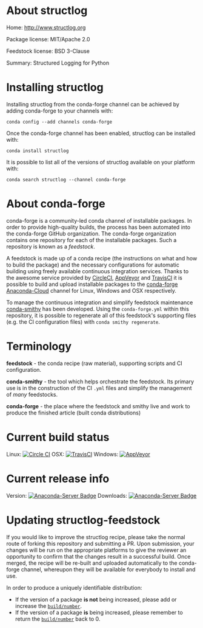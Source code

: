 About structlog
===============

Home: http://www.structlog.org

Package license: MIT/Apache 2.0

Feedstock license: BSD 3-Clause

Summary: Structured Logging for Python



Installing structlog
====================

Installing structlog from the conda-forge channel can be achieved by adding conda-forge to your channels with:

```
conda config --add channels conda-forge
```

Once the conda-forge channel has been enabled, structlog can be installed with:

```
conda install structlog
```

It is possible to list all of the versions of structlog available on your platform with:

```
conda search structlog --channel conda-forge
```


About conda-forge
=================

conda-forge is a community-led conda channel of installable packages.
In order to provide high-quality builds, the process has been automated into the
conda-forge GitHub organization. The conda-forge organization contains one repository
for each of the installable packages. Such a repository is known as a *feedstock*.

A feedstock is made up of a conda recipe (the instructions on what and how to build
the package) and the necessary configurations for automatic building using freely
available continuous integration services. Thanks to the awesome service provided by
[CircleCI](https://circleci.com/), [AppVeyor](http://www.appveyor.com/)
and [TravisCI](https://travis-ci.org/) it is possible to build and upload installable
packages to the [conda-forge](https://anaconda.org/conda-forge)
[Anaconda-Cloud](http://docs.anaconda.org/) channel for Linux, Windows and OSX respectively.

To manage the continuous integration and simplify feedstock maintenance
[conda-smithy](http://github.com/conda-forge/conda-smithy) has been developed.
Using the ``conda-forge.yml`` within this repository, it is possible to regenerate all of
this feedstock's supporting files (e.g. the CI configuration files) with ``conda smithy regenerate``.


Terminology
===========

**feedstock** - the conda recipe (raw material), supporting scripts and CI configuration.

**conda-smithy** - the tool which helps orchestrate the feedstock.
                   Its primary use is in the construction of the CI ``.yml`` files
                   and simplify the management of *many* feedstocks.

**conda-forge** - the place where the feedstock and smithy live and work to
                  produce the finished article (built conda distributions)

Current build status
====================

Linux: [![Circle CI](https://circleci.com/gh/conda-forge/structlog-feedstock.svg?style=svg)](https://circleci.com/gh/conda-forge/structlog-feedstock)
OSX: [![TravisCI](https://travis-ci.org/conda-forge/structlog-feedstock.svg?branch=master)](https://travis-ci.org/conda-forge/structlog-feedstock)
Windows: [![AppVeyor](https://ci.appveyor.com/api/projects/status/github/conda-forge/structlog-feedstock?svg=True)](https://ci.appveyor.com/project/conda-forge/structlog-feedstock/branch/master)

Current release info
====================
Version: [![Anaconda-Server Badge](https://anaconda.org/conda-forge/structlog/badges/version.svg)](https://anaconda.org/conda-forge/structlog)
Downloads: [![Anaconda-Server Badge](https://anaconda.org/conda-forge/structlog/badges/downloads.svg)](https://anaconda.org/conda-forge/structlog)


Updating structlog-feedstock
============================

If you would like to improve the structlog recipe, please take the normal
route of forking this repository and submitting a PR. Upon submission, your changes will
be run on the appropriate platforms to give the reviewer an opportunity to confirm that the
changes result in a successful build. Once merged, the recipe will be re-built and uploaded
automatically to the conda-forge channel, whereupon they will be available for everybody to
install and use.

In order to produce a uniquely identifiable distribution:
 * If the version of a package **is not** being increased, please add or increase
   the [``build/number``](http://conda.pydata.org/docs/building/meta-yaml.html#build-number-and-string).
 * If the version of a package **is** being increased, please remember to return
   the [``build/number``](http://conda.pydata.org/docs/building/meta-yaml.html#build-number-and-string)
   back to 0.
